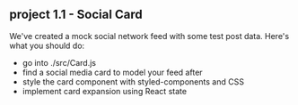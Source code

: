 ## project 1.1 - Social Card

We've created a mock social network feed with some test post data.
Here's what you should do:

- go into ./src/Card.js
- find a social media card to model your feed after
- style the card component with styled-components and CSS
- implement card expansion using React state